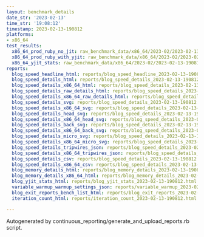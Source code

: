 ```yaml
---
layout: benchmark_details
date_str: '2023-02-13'
time_str: '19:08:12'
timestamp: 2023-02-13-190812
platforms:
- x86_64
test_results:
  x86_64_prod_ruby_no_jit: raw_benchmark_data/x86_64/2023-02/2023-02-13-190812_basic_benchmark_x86_64_prod_ruby_no_jit.json
  x86_64_prod_ruby_with_yjit: raw_benchmark_data/x86_64/2023-02/2023-02-13-190812_basic_benchmark_x86_64_prod_ruby_with_yjit.json
  x86_64_yjit_stats: raw_benchmark_data/x86_64/2023-02/2023-02-13-190812_basic_benchmark_x86_64_yjit_stats.json
reports:
  blog_speed_headline_html: reports/blog_speed_headline_2023-02-13-190812.html
  blog_speed_details_html: reports/blog_speed_details_2023-02-13-190812.html
  blog_speed_details_x86_64_html: reports/blog_speed_details_2023-02-13-190812.x86_64.html
  blog_speed_details_raw_details_html: reports/blog_speed_details_2023-02-13-190812.raw_details.html
  blog_speed_details_x86_64_raw_details_html: reports/blog_speed_details_2023-02-13-190812.x86_64.raw_details.html
  blog_speed_details_svg: reports/blog_speed_details_2023-02-13-190812.svg
  blog_speed_details_x86_64_svg: reports/blog_speed_details_2023-02-13-190812.x86_64.svg
  blog_speed_details_head_svg: reports/blog_speed_details_2023-02-13-190812.head.svg
  blog_speed_details_x86_64_head_svg: reports/blog_speed_details_2023-02-13-190812.x86_64.head.svg
  blog_speed_details_back_svg: reports/blog_speed_details_2023-02-13-190812.back.svg
  blog_speed_details_x86_64_back_svg: reports/blog_speed_details_2023-02-13-190812.x86_64.back.svg
  blog_speed_details_micro_svg: reports/blog_speed_details_2023-02-13-190812.micro.svg
  blog_speed_details_x86_64_micro_svg: reports/blog_speed_details_2023-02-13-190812.x86_64.micro.svg
  blog_speed_details_tripwires_json: reports/blog_speed_details_2023-02-13-190812.tripwires.json
  blog_speed_details_x86_64_tripwires_json: reports/blog_speed_details_2023-02-13-190812.x86_64.tripwires.json
  blog_speed_details_csv: reports/blog_speed_details_2023-02-13-190812.csv
  blog_speed_details_x86_64_csv: reports/blog_speed_details_2023-02-13-190812.x86_64.csv
  blog_memory_details_html: reports/blog_memory_details_2023-02-13-190812.html
  blog_memory_details_x86_64_html: reports/blog_memory_details_2023-02-13-190812.x86_64.html
  blog_yjit_stats_html: reports/blog_yjit_stats_2023-02-13-190812.html
  variable_warmup_warmup_settings_json: reports/variable_warmup_2023-02-13-190812.warmup_settings.json
  blog_exit_reports_bench_list_html: reports/blog_exit_reports_2023-02-13-190812.bench_list.html
  iteration_count_html: reports/iteration_count_2023-02-13-190812.html

---
```

Autogenerated by continuous_reporting/generate_and_upload_reports.rb script.
